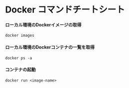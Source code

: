# Docker コマンドチートシート

#### ローカル環境のDockerイメージの取得
```
docker images
```

#### ローカル環境のDockerコンテナの一覧を取得
```
docker ps -a
```

#### コンテナの起動
```
docker run <image-name>
```

